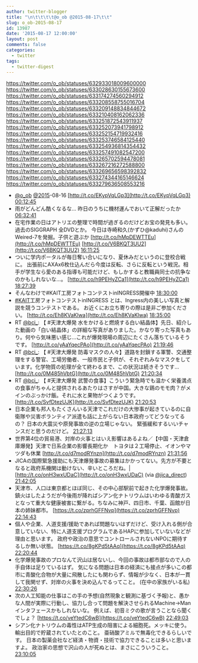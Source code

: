 ```yaml
---
author: twitter-blogger
title: "\n\t\t\t\t@o_ob @2015-08-17\t\t"
slug: o_ob-2015-08-17
id: 13987
date: '2015-08-17 12:00:00'
layout: post
comments: false
categories:
  - twitter
tags:
  - twitter-digest
---
```


https://twitter.com/o_ob/statuses/632933018009600000 https://twitter.com/o_ob/statuses/633028630155673600 https://twitter.com/o_ob/statuses/633174274560294912 https://twitter.com/o_ob/statuses/633208558755016704 https://twitter.com/o_ob/statuses/633209148834844672 https://twitter.com/o_ob/statuses/633210408162062336 https://twitter.com/o_ob/statuses/633251872543911937 https://twitter.com/o_ob/statuses/633252073941798912 https://twitter.com/o_ob/statuses/633252154719932416 https://twitter.com/o_ob/statuses/633253746584125440 https://twitter.com/o_ob/statuses/633254936814354432 https://twitter.com/o_ob/statuses/633257491082547200 https://twitter.com/o_ob/statuses/633265702594478081 https://twitter.com/o_ob/statuses/633267216272588800 https://twitter.com/o_ob/statuses/633269656598392832 https://twitter.com/o_ob/statuses/633274344165146624 https://twitter.com/o_ob/statuses/633279636508553216  

*   [@o_ob](https://twitter.com/o_ob) [@2015](https://twitter.com/2015)-08-16 [http://t.co/EKypVqLGp3](http://t.co/EKypVqLGp3) [00:12:45](https://twitter.com/o_ob/statuses/632933018009600000)
*   雨がどんどん酷くなるな... 昨日のうちに機材運んでおいて正解だったか [06:32:41](https://twitter.com/o_ob/statuses/633028630155673600)
*   在宅作業の日はアトリエの整理で時間が過ぎるのだけどお宝の発見も多い。過去のSIGGRAPH 全DVDとか。 今日は寺崎和久(かずひ@kaduhi)さんのWeired-7を発掘。子供と遊ぶか [http://t.co/hMpDEWTTEu](http://t.co/hMpDEWTTEu) [http://t.co/V6BKQT3UU2](http://t.co/V6BKQT3UU2) [16:11:25](https://twitter.com/o_ob/statuses/633174274560294912)
*   ついに学内ポータルが毎日奪い合いになり、夏休みだというのに登校合戦に。 出張前にAXAx6枚仕込んだら今度は反転、さらに反転という戦況。相手が学生なら愛のある指導も可能だけど、もしかすると教職員同士の抗争なのかもしれないな...。 [http://t.co/h9PEHyZCa1](http://t.co/h9PEHyZCa1) [18:27:39](https://twitter.com/o_ob/statuses/633208558755016704)
*   そんなわけで#KAIT工房フォトコンテストinINGRESS開催中 [18:30:00](https://twitter.com/o_ob/statuses/633209148834844672)
*   [#KAIT](https://twitter.com/search?q=%23KAIT&src=hash)工房フォトコンテストinINGRESS とは、Ingress内の美しい写真と解説を競うコンテストである。 お近くにお立ち寄りの際は是非ご参加ください。 [http://t.co/Eh8KVaKlwa](http://t.co/Eh8KVaKlwa) [18:35:00](https://twitter.com/o_ob/statuses/633210408162062336)
*   RT [@bci_](https://twitter.com/bci_): 【 #天津大爆発 水をかけると燃焼する白い結晶体】先日、紹介した動画の「白い結晶体」の詳細な写真がありました。かなり寄った写真もあり。何やら気味悪い感じ…これが爆発現場の周辺にたくさん落ちているそうです。 [http://t.co/yAaYqecPAo](http://t.co/yAaYqecPAo) [21:19:46](https://twitter.com/o_ob/statuses/633251872543911937)
*   RT [@bci_](https://twitter.com/bci_): 【 #天津大爆発 防毒マスクの人々】道路を封鎖する軍警、交通整理をする警官、工場労働者、一般市民と子供が、それぞれみなマスクをしています。化学物質の処理が全て終わるまで、この状況は続きそうです… [http://t.co/0M485hVbtG](http://t.co/0M485hVbtG) [21:20:34](https://twitter.com/o_ob/statuses/633252073941798912)
*   RT [@bci_](https://twitter.com/bci_): 【 #天津大爆発 武警の食事】こういう緊急時でも温かく栄養満点の食事がちゃんと提供されるあたりはさすが中国。大きな鶏のモモ肉？がメインのぶっかけ飯。それに水と果物がつくようです。 [http://t.co/SvfDtezUJK](http://t.co/SvfDtezUJK) [21:20:53](https://twitter.com/o_ob/statuses/633252154719932416)
*   日本企業も邦人もたくさんいる天津でこれだけの大惨事が起きているのに自衛隊や災害ボランティア派遣も話に上がらない日本政府ってどうなってるの？ 日本の大震災や原発事故の逆の立場じゃない。 緊張緩和するいいチャンスだと思うのだけど。 [21:27:13](https://twitter.com/o_ob/statuses/633253746584125440)
*   世界第4位の貿易港、対岸の火事とはいえ影響はあるよね／【中国・天津倉庫爆発】天津で日系企業の影響長期化か　トヨタは２工場停止、イオンやマツダも休業 [http://t.co/d7modRYnzn](http://t.co/d7modRYnzn) [21:31:56](https://twitter.com/o_ob/statuses/633254936814354432)
*   JICAの国際緊急援助にも天津爆発事故の募集はかかってない。先方が不要となると政府系機関は動けない、辛いところだね。| [http://t.co/onH3wxUDaC](http://t.co/onH3wxUDaC) (via [@jica_direct](https://twitter.com/jica_direct)) [21:42:05](https://twitter.com/o_ob/statuses/633257491082547200)
*   天津市、人口は東京都とほぼ同じ、その中心部駅前で起きた化学爆発事故。鎮火はしたようだが今後雨が降ればシアン化ナトリウムはいわゆる青酸ガスとなって重大な健康被害に繋がる。ちなみに神戸、四日市、千葉、函館が日本の姉妹都市。 [https://t.co/zprhGFFNvp](https://t.co/zprhGFFNvp) [22:14:43](https://twitter.com/o_ob/statuses/633265702594478081)
*   個人や企業、人道支援/援助であれば問題ないはずだけど、受け入れる側が合意していない、特に人道支援プログラムであるHAPに参加していないなどが理由と思います。 政府や政治の意思でコントロールされないNPOに期待するしか無い状態。 [https://t.co/8gKPd5tAAq](https://t.co/8gKPd5tAAq) [22:20:44](https://twitter.com/o_ob/statuses/633267216272588800)
*   化学爆発事故のプロなんて沢山は居ないし、今回の事故は都市部なので人の手自体は足りているはず。 気になる問題は日本の経済にも接点が多いこの都市に青酸化合物が大量に飛散したにも関わらず、情報が少なく、日本が一貫して我関せず、対岸の火事を決め込んでるってこと。 (在中の家族がいる私) [22:30:26](https://twitter.com/o_ob/statuses/633269656598392832)
*   次の人工知能の仕事はこの手の予想(自然現象と観測に基づく予報)と、愚かな人間が実際に行動し、協力し合って問題を解決させられるMachine→Manインタフェースかもしれないな。 例えば、初音ミクの歌が言うことなら聞くでしょ？ [https://t.co/veYtedC6wB](https://t.co/veYtedC6wB) [22:49:03](https://twitter.com/o_ob/statuses/633274344165146624)
*   シアン化ナトリウムの毒性はATP生成の阻害による細胞死。メッキに使う。輸出目的で貯蔵されていたとのこと。 亜硝酸アミルで無毒化できるらしいです。 日本の製薬会社など経済・物資・技術で協力できることは多いと思いますよ。 政治家の思想で沢山の人が死ぬとは、まさにこういうこと。 [23:10:05](https://twitter.com/o_ob/statuses/633279636508553216)